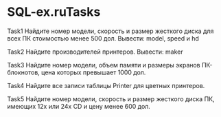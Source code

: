 # SQL-ex.ruTasks

Task1
Найдите номер модели, скорость и размер жесткого диска для всех ПК стоимостью менее 500 дол. Вывести: model, speed и hd

Task2
Найдите производителей принтеров. Вывести: maker

Task3
Найдите номер модели, объем памяти и размеры экранов ПК-блокнотов, цена которых превышает 1000 дол.

Task4
Найдите все записи таблицы Printer для цветных принтеров.

Task5
Найдите номер модели, скорость и размер жесткого диска ПК, имеющих 12x или 24x CD и цену менее 600 дол.


